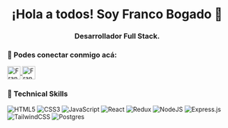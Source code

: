 <h1 align="center">¡Hola a todos! Soy Franco Bogado 👋</h1>
<h3 align="center">Desarrollador Full Stack.</h3>

### 🤝 Podes conectar conmigo acá:
<a href="https://www.linkedin.com/in/francobogado/" target="blank">
  <img align="center"
      src="https://raw.githubusercontent.com/maurodesouza/profile-readme-generator/main/src/assets/icons/social/linkedin/default.svg"
      alt="Franco Bogado" height="30" width="30" />
</a>
<a href="https://francobogado15.netlify.app/" target="blank">
  <img align="center"
      src="https://static.vecteezy.com/system/resources/previews/002/567/955/non_2x/portfolio-briefcase-line-and-fill-style-icon-free-vector.jpg"
      alt="Franco Bogado" height="30" width="30" />
</a>


### 💼 Technical Skills
![HTML5](https://img.shields.io/badge/html5-%23E34F26.svg?style=for-the-badge&logo=html5&logoColor=white) ![CSS3](https://img.shields.io/badge/css3-%231572B6.svg?style=for-the-badge&logo=css3&logoColor=white) ![JavaScript](https://img.shields.io/badge/javascript-%23323330.svg?style=for-the-badge&logo=javascript&logoColor=%23F7DF1E) ![React](https://img.shields.io/badge/react-%2320232a.svg?style=for-the-badge&logo=react&logoColor=%2361DAFB) ![Redux](https://img.shields.io/badge/redux-%23593d88.svg?style=for-the-badge&logo=redux&logoColor=white) ![NodeJS](https://img.shields.io/badge/node.js-6DA55F?style=for-the-badge&logo=node.js&logoColor=white) ![Express.js](https://img.shields.io/badge/express.js-%23404d59.svg?style=for-the-badge&logo=express&logoColor=%2361DAFB) ![TailwindCSS](https://img.shields.io/badge/tailwindcss-%2338B2AC.svg?style=for-the-badge&logo=tailwind-css&logoColor=white) ![Postgres](https://img.shields.io/badge/postgres-%23316192.svg?style=for-the-badge&logo=postgresql&logoColor=white)

